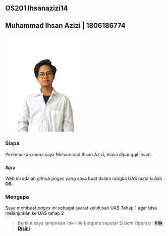 ## OS201 Ihsanazizi14

Muhammad Ihsan Azizi | 1806186774
---

<img src="ihsan.jpg" width="256">

### Siapa

Perkenalkan nama saya Muhammad Ihsan Azizi, biasa dipanggil Ihsan.

### Apa

Web ini adalah _github pages_ yang saya buat dalam rangka UAS mata kuliah **OS**.

### Mengapa

Saya membuat _pages_ ini sebagai syarat kelulusan UAS Tahap 1 agar bisa melanjutkan ke UAS tahap 2

> Berikut saya lampirkan link-link berguna seputar Sistem Operasi : [**Klik Disini**](https://ihsanazizi14.github.io/os201/URLs).
